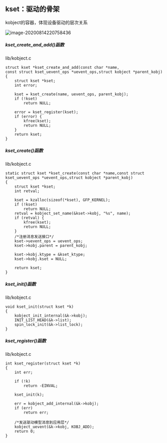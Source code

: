 ## kset：驱动的骨架

kobject的容器，体现设备驱动的层次关系

![image-20200814220758436](C:\Users\admin\AppData\Roaming\Typora\typora-user-images\image-20200814220758436.png)

##### kset_create_and_add()函数

lib/kobject.c

```
struct kset *kset_create_and_add(const char *name,
const struct kset_uevent_ops *uevent_ops,struct kobject *parent_kobj)
{
	struct kset *kset;
	int error;

	kset = kset_create(name, uevent_ops, parent_kobj);
	if (!kset)
		return NULL;

	error = kset_register(kset);
	if (error) {
		kfree(kset);
		return NULL;
	}
	return kset;
}
```

##### kset_create()函数

lib/kobject.c

```
static struct kset *kset_create(const char *name,const struct kset_uevent_ops *uevent_ops,struct kobject *parent_kobj)
{
	struct kset *kset;
	int retval;

	kset = kzalloc(sizeof(*kset), GFP_KERNEL);
	if (!kset)
		return NULL;
	retval = kobject_set_name(&kset->kobj, "%s", name);
	if (retval) {
		kfree(kset);
		return NULL;
	}
	/*注册消息发送接口*/
	kset->uevent_ops = uevent_ops;
	kset->kobj.parent = parent_kobj;

	kset->kobj.ktype = &kset_ktype;
	kset->kobj.kset = NULL;

	return kset;
}
```

##### kset_init()函数

lib/kobject.c

```
void kset_init(struct kset *k)
{
	kobject_init_internal(&k->kobj);
	INIT_LIST_HEAD(&k->list);
	spin_lock_init(&k->list_lock);
}
```

##### kset_register()函数

lib/kobject.c

```
int kset_register(struct kset *k)
{
	int err;

	if (!k)
		return -EINVAL;

	kset_init(k);
	
	err = kobject_add_internal(&k->kobj);
	if (err)
		return err;

	/*发送驱动模型消息到应用层*/
	kobject_uevent(&k->kobj, KOBJ_ADD);
	return 0;
}
```

